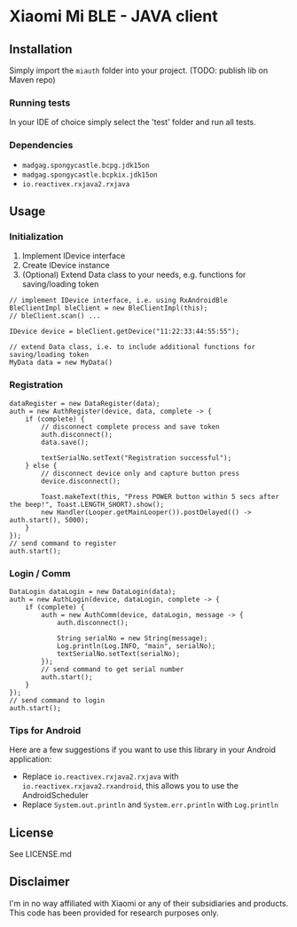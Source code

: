 # Xiaomi Mi BLE - JAVA client

## Installation
Simply import the `miauth` folder into your project.
(TODO: publish lib on Maven repo)

### Running tests
In your IDE of choice simply select the 'test' folder and run all tests.

### Dependencies
* `madgag.spongycastle.bcpg.jdk15on`
* `madgag.spongycastle.bcpkix.jdk15on`
* `io.reactivex.rxjava2.rxjava`

## Usage

### Initialization
1. Implement IDevice interface
2. Create IDevice instance
3. (Optional) Extend Data class to your needs, e.g. functions for saving/loading token
```
// implement IDevice interface, i.e. using RxAndroidBle
BleClientImpl bleClient = new BleClientImpl(this);
// bleClient.scan() ...

IDevice device = bleClient.getDevice("11:22:33:44:55:55");

// extend Data class, i.e. to include additional functions for saving/loading token
MyData data = new MyData()
```

### Registration
```
dataRegister = new DataRegister(data);
auth = new AuthRegister(device, data, complete -> {
    if (complete) {
        // disconnect complete process and save token
        auth.disconnect();
        data.save();

        textSerialNo.setText("Registration successful");
    } else {
        // disconnect device only and capture button press
        device.disconnect();

        Toast.makeText(this, "Press POWER button within 5 secs after the beep!", Toast.LENGTH_SHORT).show();
        new Handler(Looper.getMainLooper()).postDelayed(() -> auth.start(), 5000);
    }
});
// send command to register
auth.start();
```

### Login / Comm
```
DataLogin dataLogin = new DataLogin(data);
auth = new AuthLogin(device, dataLogin, complete -> {
    if (complete) {
        auth = new AuthComm(device, dataLogin, message -> {
            auth.disconnect();

            String serialNo = new String(message);
            Log.println(Log.INFO, "main", serialNo);
            textSerialNo.setText(serialNo);
        });
        // send command to get serial number 
        auth.start();
    }
});
// send command to login
auth.start();
```

### Tips for Android
Here are a few suggestions if you want to use this library in your Android application:
* Replace `io.reactivex.rxjava2.rxjava` with `io.reactivex.rxjava2.rxandroid`, this allows you to use the AndroidScheduler
* Replace `System.out.println` and `System.err.println` with `Log.println`

## License
See LICENSE.md

## Disclaimer
I'm in no way affiliated with Xiaomi or any of their subsidiaries and products. This code has been provided for research purposes only.

